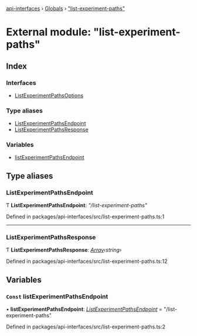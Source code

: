 [api-interfaces](../README.md) › [Globals](../globals.md) › ["list-experiment-paths"](_list_experiment_paths_.md)

# External module: "list-experiment-paths"

## Index

### Interfaces

* [ListExperimentPathsOptions](../interfaces/_list_experiment_paths_.listexperimentpathsoptions.md)

### Type aliases

* [ListExperimentPathsEndpoint](_list_experiment_paths_.md#listexperimentpathsendpoint)
* [ListExperimentPathsResponse](_list_experiment_paths_.md#listexperimentpathsresponse)

### Variables

* [listExperimentPathsEndpoint](_list_experiment_paths_.md#const-listexperimentpathsendpoint)

## Type aliases

###  ListExperimentPathsEndpoint

Ƭ **ListExperimentPathsEndpoint**: *"/list-experiment-paths"*

Defined in packages/api-interfaces/src/list-experiment-paths.ts:1

___

###  ListExperimentPathsResponse

Ƭ **ListExperimentPathsResponse**: *[Array](../interfaces/_common_.sublabelarray.md#array)‹string›*

Defined in packages/api-interfaces/src/list-experiment-paths.ts:12

## Variables

### `Const` listExperimentPathsEndpoint

• **listExperimentPathsEndpoint**: *[ListExperimentPathsEndpoint](_list_experiment_paths_.md#listexperimentpathsendpoint)* = "/list-experiment-paths"

Defined in packages/api-interfaces/src/list-experiment-paths.ts:2
